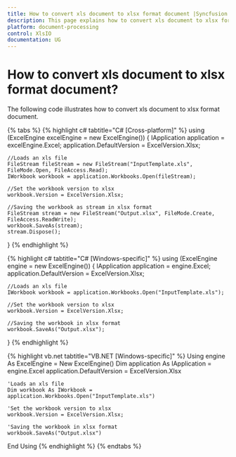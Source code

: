 ```yaml
---
title: How to convert xls document to xlsx format document |Syncfusion.
description: This page explains how to convert xls document to xlsx format document using Syncfusion .NET Excel library (XlsIO).
platform: document-processing
control: XlsIO
documentation: UG
---
```


# How to convert xls document to xlsx format document?

The following code illustrates how to convert xls document to xlsx format document.

{% tabs %}
{% highlight c# tabtitle="C# [Cross-platform]" %}
using (ExcelEngine excelEngine = new ExcelEngine())
{
    IApplication application = excelEngine.Excel;
    application.DefaultVersion = ExcelVersion.Xlsx;
    
    //Loads an xls file
    FileStream fileStream = new FileStream("InputTemplate.xls", FileMode.Open, FileAccess.Read);
    IWorkbook workbook = application.Workbooks.Open(fileStream);

    //Set the workbook version to xlsx
    workbook.Version = ExcelVersion.Xlsx;
    
    //Saving the workbook as stream in xlsx format
    FileStream stream = new FileStream("Output.xlsx", FileMode.Create, FileAccess.ReadWrite);
    workbook.SaveAs(stream);
    stream.Dispose();
}
{% endhighlight %}

{% highlight c# tabtitle="C# [Windows-specific]" %}
using (ExcelEngine engine = new ExcelEngine())
{
    IApplication application = engine.Excel;
    application.DefaultVersion = ExcelVersion.Xlsx;

    //Loads an xls file
    IWorkbook workbook = application.Workbooks.Open("InputTemplate.xls");

    //Set the workbook version to xlsx
    workbook.Version = ExcelVersion.Xlsx;

    //Saving the workbook in xlsx format
    workbook.SaveAs("Output.xlsx");
}
{% endhighlight %}

{% highlight vb.net tabtitle="VB.NET [Windows-specific]" %}
Using engine As ExcelEngine = New ExcelEngine()
    Dim application As IApplication = engine.Excel
    application.DefaultVersion = ExcelVersion.Xlsx

    'Loads an xls file
    Dim workbook As IWorkbook = application.Workbooks.Open("InputTemplate.xls")

    'Set the workbook version to xlsx
    workbook.Version = ExcelVersion.Xlsx;

    'Saving the workbook in xlsx format
    workbook.SaveAs("Output.xlsx")
End Using
{% endhighlight %}
{% endtabs %}